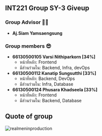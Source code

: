 ## INT221 Group SY-3 Giveup 

### Group Advisor 👨‍🏫
* **Aj.Siam Yamsaengsung**

### Group members 😎
* **66130500105 Varsi Nithiparkorn [34%]**
  - หน้าที่หลัก: Frontend
  - มีส่วนร่วมใน: Backend, Infra, devOps
* **66130500112 Kanatip Sungsutthi [33%]**
  - หน้าที่หลัก: Backend, DevOps
  - มีส่วนร่วมใน: Infra, Database
* **66130500124 Phusara Khadseela [33%]**
  - หน้าที่หลัก: Frontend
  - มีส่วนร่วมใน: Backend, Database

## Quote of group
![realmeninproduction](https://github.com/user-attachments/assets/cf32b61c-c90c-42a3-aa3f-7f39baf42cfb)
